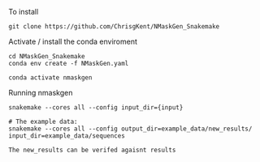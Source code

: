 To install
```
git clone https://github.com/ChrisgKent/NMaskGen_Snakemake
```
Activate / install the conda enviroment
```
cd NMaskGen_Snakemake
conda env create -f NMaskGen.yaml

conda activate nmaskgen
```
Running nmaskgen
```
snakemake --cores all --config input_dir={input} 

# The example data:
snakemake --cores all --config output_dir=example_data/new_results/ input_dir=example_data/sequences

The new_results can be verifed agaisnt results
```
